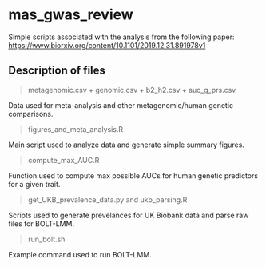 # mas_gwas_review

Simple scripts associated with the analysis from the following paper: https://www.biorxiv.org/content/10.1101/2019.12.31.891978v1

## Description of files

> metagenomic.csv + genomic.csv + b2_h2.csv + auc_g_prs.csv

Data used for meta-analysis and other metagenomic/human genetic comparisons.

> figures_and_meta_analysis.R

Main script used to analyze data and generate simple summary figures.

> compute_max_AUC.R

Function used to compute max possible AUCs for human genetic predictors for a given trait.

> get_UKB_prevalence_data.py and ukb_parsing.R

Scripts used to generate prevelances for UK Biobank data and parse raw files for BOLT-LMM.

> run_bolt.sh

Example command used to run BOLT-LMM.

